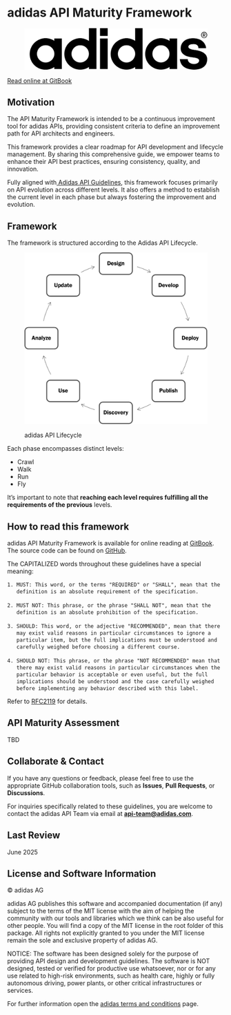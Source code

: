 # adidas API Maturity Framework

<figure><img src=".gitbook/assets/Adidas_Logo.png" alt=""><figcaption><p></p></figcaption></figure>

[Read online at GitBook](https://adidas-1.gitbook.io/adidas-api-maturity-framework/)

## Motivation

The API Maturity Framework is intended to be a continuous improvement tool for adidas APIs, providing consistent criteria to define an improvement path for API architects and engineers.

This framework provides a clear roadmap for API development and lifecycle management. By sharing this comprehensive guide, we empower teams to enhance their API best practices, ensuring consistency, quality, and innovation.

Fully aligned with[ Adidas API Guidelines](https://adidas.gitbook.io/api-guidelines), this framework focuses primarily on API evolution across different levels. It also offers a method to establish the current level in each phase but always fostering the improvement and evolution.&#x20;

## Framework

The framework is structured according to the Adidas API Lifecycle.

<figure><img src=".gitbook/assets/API_Life_Cycle.png" alt="" width="563"><figcaption><p>adidas API Lifecycle</p></figcaption></figure>

Each phase encompasses distinct levels:

* Crawl
* Walk
* Run
* Fly

It’s important to note that **reaching each level requires fulfilling all the requirements of the previous** levels.

## How to read this framework

adidas API Maturity Framework is available for online reading at [GitBook](https://adidas.gitbook.io/api-guidelines/). The source code can be found on [GitHub](https://github.com/adidas/api-maturity-framework).

The CAPITALIZED words throughout these guidelines have a special meaning:

```
1. MUST: This word, or the terms "REQUIRED" or "SHALL", mean that the
   definition is an absolute requirement of the specification.

2. MUST NOT: This phrase, or the phrase "SHALL NOT", mean that the
   definition is an absolute prohibition of the specification.

3. SHOULD: This word, or the adjective "RECOMMENDED", mean that there
   may exist valid reasons in particular circumstances to ignore a
   particular item, but the full implications must be understood and
   carefully weighed before choosing a different course.

4. SHOULD NOT: This phrase, or the phrase "NOT RECOMMENDED" mean that
   there may exist valid reasons in particular circumstances when the
   particular behavior is acceptable or even useful, but the full
   implications should be understood and the case carefully weighed
   before implementing any behavior described with this label.
```

Refer to [RFC2119](https://www.rfc-editor.org/rfc/rfc2119) for details.

## API Maturity Assessment

TBD

## Collaborate & Contact

If you have any questions or feedback, please feel free to use the appropriate GitHub collaboration tools, such as **Issues**, **Pull Requests**, or **Discussions**.

For inquiries specifically related to these guidelines, you are welcome to contact the adidas API Team via email at [**api-team@adidas.com**](mailto:api-team@adidas.com).

## Last Review

June 2025

## License and Software Information

© adidas AG

adidas AG publishes this software and accompanied documentation (if any) subject to the terms of the MIT license with the aim of helping the community with our tools and libraries which we think can be also useful for other people. You will find a copy of the MIT license in the root folder of this package. All rights not explicitly granted to you under the MIT license remain the sole and exclusive property of adidas AG.

NOTICE: The software has been designed solely for the purpose of providing API design and development guidelines. The software is NOT designed, tested or verified for productive use whatsoever, nor or for any use related to high-risk environments, such as health care, highly or fully autonomous driving, power plants, or other critical infrastructures or services.

For further information open the [adidas terms and conditions](https://github.com/adidas/adidas-contribution-guidelines/wiki/Terms-and-conditions) page.
